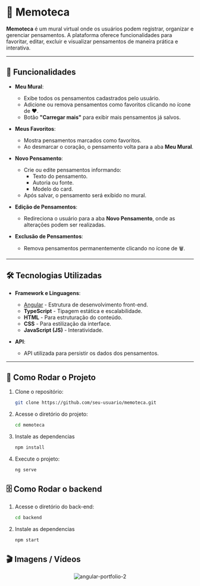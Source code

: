 # 📝 Memoteca

**Memoteca** é um mural virtual onde os usuários podem registrar, organizar e gerenciar pensamentos. A plataforma oferece funcionalidades para favoritar, editar, excluir e visualizar pensamentos de maneira prática e interativa.

---

## 🚀 Funcionalidades

- **Meu Mural**: 
  - Exibe todos os pensamentos cadastrados pelo usuário.
  - Adicione ou remova pensamentos como favoritos clicando no ícone de ❤️.
  - Botão **"Carregar mais"** para exibir mais pensamentos já salvos.

- **Meus Favoritos**:
  - Mostra pensamentos marcados como favoritos.
  - Ao desmarcar o coração, o pensamento volta para a aba **Meu Mural**.

- **Novo Pensamento**:
  - Crie ou edite pensamentos informando:
    - Texto do pensamento.
    - Autoria ou fonte.
    - Modelo do card.
  - Após salvar, o pensamento será exibido no mural.

- **Edição de Pensamentos**:
  - Redireciona o usuário para a aba **Novo Pensamento**, onde as alterações podem ser realizadas.

- **Exclusão de Pensamentos**:
  - Remova pensamentos permanentemente clicando no ícone de 🗑️.

---

## 🛠️ Tecnologias Utilizadas

- **Framework e Linguagens**:
  - [Angular](https://angular.io/) - Estrutura de desenvolvimento front-end.
  - **TypeScript** - Tipagem estática e escalabilidade.
  - **HTML** - Para estruturação do conteúdo.
  - **CSS** - Para estilização da interface.
  - **JavaScript (JS)** - Interatividade.

- **API**:
  - API utilizada para persistir os dados dos pensamentos.

---

## 📂 Como Rodar o Projeto

1. Clone o repositório:
   ```bash
   git clone https://github.com/seu-usuario/memoteca.git
   ```
2. Acesse o diretório do projeto:
   ```bash
   cd memoteca
   ```
3. Instale as dependencias
   ```bash
   npm install
   ```
4. Execute o projeto:
   ```bash
   ng serve
   ```
## 🗄️  Como Rodar o backend 
   
1. Acesse o diretório do back-end:
   ```bash
   cd backend
   ```
2. Instale as dependencias
   ```bash
   npm start
   ```
## 🎬 Imagens / Vídeos

<p align="center">
  <img src="https://github.com/user-attachments/assets/07a71a30-41d8-47c8-afdc-833ce1080379" alt="angular-portfolio-2">
</p>

   
